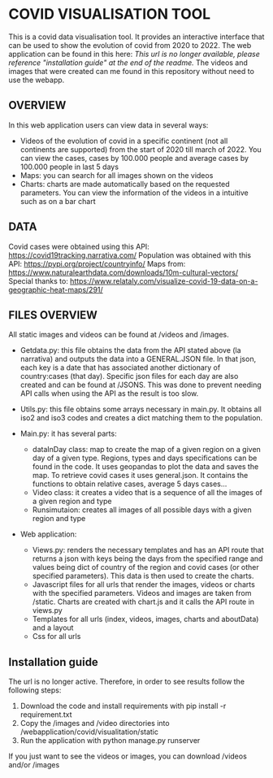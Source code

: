 # COVID VISUALISATION TOOL

This is a covid data visualisation tool. It provides an interactive interface that can be used to show the evolution of covid from 2020 to 2022. 
The web application can be found in this here: *This url is no longer available, please reference "installation guide" at the end of the readme.* The videos and images that were created can me found in this repository without need to use the webapp. 

## OVERVIEW
In this web application users can view data in several ways:
* Videos of the evolution of covid in a specific continent (not all continents are supported) from the start of 2020 till march of 2022. You can view the cases, cases by 100.000 people and average cases by 100.000 people in last 5 days
* Maps: you can search for all images shown on the videos
* Charts: charts are made automatically based on the requested parameters. You can view the information of the videos in a intuitive such as on a bar chart

## DATA
Covid cases were obtained using this API: https://covid19tracking.narrativa.com/
Population was obtained with this API: https://pypi.org/project/countryinfo/
Maps from: https://www.naturalearthdata.com/downloads/10m-cultural-vectors/
Special thanks to: https://www.relataly.com/visualize-covid-19-data-on-a-geographic-heat-maps/291/

## FILES OVERVIEW
All static images and videos can be found at /videos and /images.

* Getdata.py: this file obtains the data from the API stated above (la narrativa) and outputs the data into a GENERAL.JSON file. In that json, each key is a date that has associated another dictionary of country:cases (that day). Specific json files for each day are also created and can be found at /JSONS. This was done to prevent needing API calls when using the API as the result is too slow. 
* Utils.py: this file obtains some arrays necessary in main.py. It obtains all iso2 and iso3 codes and creates a dict matching them to the population. 
* Main.py: it has several parts:
    * dataInDay class: map to create the map of a given region on a given day of a given type. Regions, types and days specifications can be found in the code. It uses geopandas to plot the data and saves the map. To retrieve covid cases it uses general.json. It contains the functions to obtain relative cases, average 5 days cases...
    * Video class: it creates a video that is a sequence of all the images of a given region and type
    * Runsimutaion: creates all images of all possible days with a given region and type


* Web application:
    * Views.py: renders the necessary templates and has an API route that returns a json with keys being the days from the specified range and values being dict of country of the region and covid cases (or other specified parameters). This data is then used to create the charts. 
    * Javascript files for all urls that render the images, videos or charts with the specified parameters. Videos and images are taken from /static. Charts are created with chart.js and it calls the API route in views.py
    * Templates for all urls (index, videos, images, charts and aboutData) and a layout
    * Css for all urls

## Installation guide

The url is no longer active. Therefore, in order to see results follow the following steps:
1. Download the code and install requirements with pip install -r requirement.txt
2. Copy the /images and /video directories into /webapplication/covid/visualitation/static
3. Run the application with python manage.py runserver

If you just want to see the videos or images, you can download /videos and/or /images
